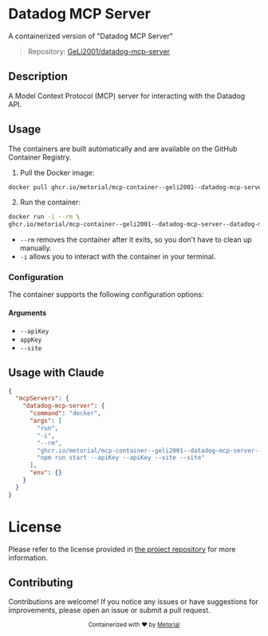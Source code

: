 
# Datadog MCP Server

A containerized version of "Datadog MCP Server"

> Repository: [GeLi2001/datadog-mcp-server](https://github.com/GeLi2001/datadog-mcp-server)

## Description

A Model Context Protocol (MCP) server for interacting with the Datadog API.


## Usage

The containers are built automatically and are available on the GitHub Container Registry.

1. Pull the Docker image:

```bash
docker pull ghcr.io/metorial/mcp-container--geli2001--datadog-mcp-server--datadog-mcp-server
```

2. Run the container:

```bash
docker run -i --rm \ 
ghcr.io/metorial/mcp-container--geli2001--datadog-mcp-server--datadog-mcp-server  "npm run start --apiKey --apiKey --site --site"
```

- `--rm` removes the container after it exits, so you don't have to clean up manually.
- `-i` allows you to interact with the container in your terminal.



### Configuration

The container supports the following configuration options:


#### Arguments

- `--apiKey`
- `appKey`
- `--site`






## Usage with Claude

```json
{
  "mcpServers": {
    "datadog-mcp-server": {
      "command": "docker",
      "args": [
        "run",
        "-i",
        "--rm",
        "ghcr.io/metorial/mcp-container--geli2001--datadog-mcp-server--datadog-mcp-server",
        "npm run start --apiKey --apiKey --site --site"
      ],
      "env": {}
    }
  }
}
```

# License

Please refer to the license provided in [the project repository](https://github.com/GeLi2001/datadog-mcp-server) for more information.

## Contributing

Contributions are welcome! If you notice any issues or have suggestions for improvements, please open an issue or submit a pull request.

<div align="center">
  <sub>Containerized with ❤️ by <a href="https://metorial.com">Metorial</a></sub>
</div>
  